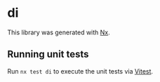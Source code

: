 # di

This library was generated with [Nx](https://nx.dev).

## Running unit tests

Run `nx test di` to execute the unit tests via [Vitest](https://vitest.dev/).
